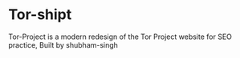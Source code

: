 # Tor-shipt
Tor-Project is a modern redesign of the Tor Project website for SEO practice, Built by shubham-singh
